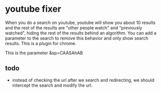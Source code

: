 # youtube fixer

When you do a search on youtube, youtube will show you about 10 results and the rest of the results are "other people watch" and "previously watched", hiding the rest of the results behind an algorithm. You can add a parameter to the search to remove this behavior and only show search results. This is a plugin for chrome.

This is the parameter
&sp=CAASAhAB

## todo
- instead of checking the url after we search and redirecting, we should intercept the search and modify the url.


